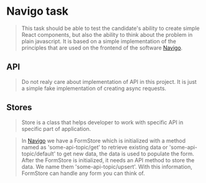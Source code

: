 # Navigo task

> This task should be able to test the candidate's ability to create simple React components, but also the ability to think about the problem in plain javascript. It is based on a simple implementation of the principles that are used on the frontend of the software [Navigo](https://navigo3.com/).


## API
> Do not realy care about implementation of API in this project. It is just a simple fake implementation of creating async requests.

## Stores
> Store is a class that helps developer to work with specific API in specific part of application.

>  In [Navigo](https://navigo3.com/) we have a FormStore which is initialized with a method named as 'some-api-topic/get' to retrieve existing data or 'some-api-topic/default' to get new data, the data is used to populate the form. After the FormStore is initialized, it needs an API method to store the data. We name them 'some-api-topic/upsert'. With this information, FormStore can handle any form you can think of.